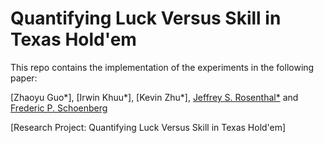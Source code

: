 # Quantifying Luck Versus Skill in Texas Hold'em

This repo contains the implementation of the experiments in the following paper:

[Zhaoyu Guo*],
[Irwin Khuu*],
[Kevin Zhu*],
[Jeffrey S. Rosenthal*](http://probability.ca/jeff/) and
[Frederic P. Schoenberg](http://www.stat.ucla.edu/~frederic/)

[Research Project: Quantifying Luck Versus Skill in Texas Hold'em]
